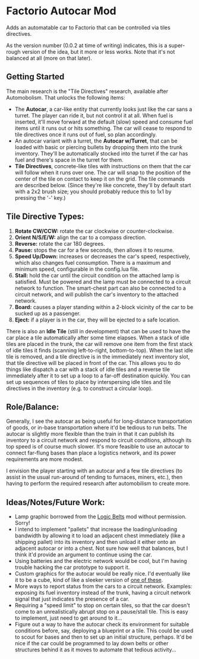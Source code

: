 # Factorio Autocar Mod
Adds an automatable car to Factorio that can be controlled via tiles directives.

As the version number (0.0.2 at time of writing) indicates, this is a super-rough version of the idea, but it more or less works. Note that it's not balanced at all (more on that later).

## Getting Started

The main research is the "Tile Directives" research, available after Automobolism. That unlocks the following items:

- The **Autocar**, a car-like entity that currently looks just like the car sans a turret. The player can ride it, but not control it at all. When fuel is inserted, it'll move forward at the default (slow) speed and consume fuel items until it runs out or hits something. The car will cease to respond to tile directives once it runs out of fuel, so plan accordingly.
- An autocar variant with a turret, the **Autocar w/Turret**, that can be loaded with basic or piercing bullets by dropping them into the trunk inventory. They'll be automatically stocked into the turret if the car has fuel and there's space in the turret for them.
- **Tile Directives**, concrete-like tiles with instructions on them that the car will follow when it runs over one. The car will snap to the position of the center of the tile on contact to keep it on the grid. The tile commands are described below. (Since they're like concrete, they'll by default start with a 2x2 brush size; you should probably reduce this to 1x1 by pressing the '-' key.)

## Tile Directive Types:

1. **Rotate CW/CCW:** rotate the car clockwise or counter-clockwise.
2. **Orient N/S/E/W:** align the car to a compass direction.
3. **Reverse:** rotate the car 180 degrees.
4. **Pause:** stops the car for a few seconds, then allows it to resume.
5. **Speed Up/Down:** increases or decreases the car's speed, respectively, which also changes fuel consumption. There is a maximum and minimum speed, configurable in the config.lua file.
6. **Stall:** hold the car until the circuit condition on the attached lamp is satisfied. Must be powered and the lamp must be connected to a circuit network to function. The smart-chest part can also be connected to a circuit network, and will publish the car's inventory to the attached network.
7. **Board:** causes a player standing within a 2-block vicinity of the car to be sucked up as a passenger.
8. **Eject:** if a player is in the car, they will be ejected to a safe location.

There is also an **Idle Tile** (still in development) that can be used to have the car place a tile automatically after some time elapses. When a stack of idle tiles are placed in the trunk, the car will remove one item from the first stack of idle tiles it finds (scanning left-to-right, bottom-to-top). When the last idle tile is removed, and a tile directive is in the immediately next inventory slot, that tile directive will be placed in front of the car. This allows you to do things like dispatch a car with a stack of idle tiles and a reverse tile immediately after it to set up a loop to a far-off destination quickly. You can set up sequences of tiles to place by interspersing idle tiles and tile directives in the inventory (e.g. to construct a circular loop).

## Role/Balance:

Generally, I see the autocar as being useful for long-distance transportation of goods, or in-base transportation where it'd be tedious to run belts. The autocar is slightly more flexible than the train in that it can publish its inventory to a circuit network and respond to circuit conditions, although its top speed is of course much slower. It's more feasible to use an autocar to connect far-flung bases than place a logistics network, and its power requirements are more modest.

I envision the player starting with an autocar and a few tile directives (to assist in the usual run-around of tending to furnaces, miners, etc.), then having to perform the required research after automobilism to create more.

## Ideas/Notes/Future Work:

- Lamp graphic borrowed from the [Logic Belts](http://www.factorioforums.com/forum/viewtopic.php?f=91&t=14007) mod without permission. Sorry!
- I intend to implement "pallets" that increase the loading/unloading bandwidth by allowing it to load an adjacent chest immediately (like a shipping pallet) into its inventory and then unload it either onto an adjacent autocar or into a chest. Not sure how well that balances, but I think it'd provide an argument to continue using the car.
- Using batteries and the electric network would be cool, but I'm having trouble hacking the car prototype to support it.
- Custom graphics for the autocar would be really nice. I'd eventually like it to be a cube, kind of like a sleeker version of [one of these](https://upload.wikimedia.org/wikipedia/commons/f/fe/Forklift_AGV_with_Stabilizer_Pad%2C_Egemin_Automation_Inc.jpg).
- More ways to report status from the cars to a circuit network. Examples: exposing its fuel inventory instead of the trunk, having a circuit network signal that just indicates the presence of a car.
- Requiring a "speed limit" to stop on certain tiles, so that the car doesn't come to an unrealistically abrupt stop on a pause/stall tile. This is easy to implement, just need to get around to it...
- Figure out a way to have the autocar check its environment for suitable conditions before, say, deploying a blueprint or a tile. This could be used to scout for bases and then to set up an initial structure, perhaps. It'd be nice if the car could be programmed to lay down belts or other structures behind it as it moves to automate that tedious activity...
